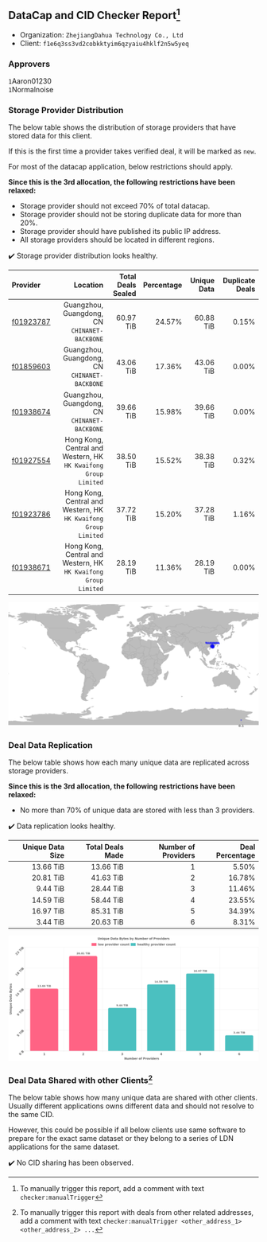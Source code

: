 ## DataCap and CID Checker Report[^1]
 - Organization: `ZhejiangDahua Technology Co., Ltd`
 - Client: `f1e6q3ss3vd2cobkktyim6qzyaiu4hklf2n5w5yeq`
### Approvers
`1`Aaron01230<br/>`1`Normalnoise

### Storage Provider Distribution
The below table shows the distribution of storage providers that have stored data for this client.

If this is the first time a provider takes verified deal, it will be marked as `new`.

For most of the datacap application, below restrictions should apply.

**Since this is the 3rd allocation, the following restrictions have been relaxed:**
 - Storage provider should not exceed 70% of total datacap.
 - Storage provider should not be storing duplicate data for more than 20%.
 - Storage provider should have published its public IP address.
 - All storage providers should be located in different regions.

✔️ Storage provider distribution looks healthy.

| Provider                                              |                                                           Location | Total Deals Sealed | Percentage | Unique Data | Duplicate Deals |
| :---------------------------------------------------- | -----------------------------------------------------------------: | -----------------: | ---------: | ----------: | --------------: |
| [f01923787](https://filfox.info/en/address/f01923787) |                   Guangzhou, Guangdong, CN<br/>`CHINANET-BACKBONE` |          60.97 TiB |     24.57% |   60.88 TiB |           0.15% |
| [f01859603](https://filfox.info/en/address/f01859603) |                   Guangzhou, Guangdong, CN<br/>`CHINANET-BACKBONE` |          43.06 TiB |     17.36% |   43.06 TiB |           0.00% |
| [f01938674](https://filfox.info/en/address/f01938674) |                   Guangzhou, Guangdong, CN<br/>`CHINANET-BACKBONE` |          39.66 TiB |     15.98% |   39.66 TiB |           0.00% |
| [f01927554](https://filfox.info/en/address/f01927554) | Hong Kong, Central and Western, HK<br/>`HK Kwaifong Group Limited` |          38.50 TiB |     15.52% |   38.38 TiB |           0.32% |
| [f01923786](https://filfox.info/en/address/f01923786) | Hong Kong, Central and Western, HK<br/>`HK Kwaifong Group Limited` |          37.72 TiB |     15.20% |   37.28 TiB |           1.16% |
| [f01938671](https://filfox.info/en/address/f01938671) | Hong Kong, Central and Western, HK<br/>`HK Kwaifong Group Limited` |          28.19 TiB |     11.36% |   28.19 TiB |           0.00% |

<img src="https://raw.githubusercontent.com/data-preservation-programs/filplus-checker-assets/main/filecoin-project/filecoin-plus-large-datasets/issues/1975/1686724420980.png"/>

### Deal Data Replication
The below table shows how each many unique data are replicated across storage providers.


**Since this is the 3rd allocation, the following restrictions have been relaxed:**
- No more than 70% of unique data are stored with less than 3 providers.

✔️ Data replication looks healthy.

| Unique Data Size | Total Deals Made | Number of Providers | Deal Percentage |
| ---------------: | ---------------: | ------------------: | --------------: |
|        13.66 TiB |        13.66 TiB |                   1 |           5.50% |
|        20.81 TiB |        41.63 TiB |                   2 |          16.78% |
|         9.44 TiB |        28.44 TiB |                   3 |          11.46% |
|        14.59 TiB |        58.44 TiB |                   4 |          23.55% |
|        16.97 TiB |        85.31 TiB |                   5 |          34.39% |
|         3.44 TiB |        20.63 TiB |                   6 |           8.31% |

<img src="https://raw.githubusercontent.com/data-preservation-programs/filplus-checker-assets/main/filecoin-project/filecoin-plus-large-datasets/issues/1975/1686724421988.png"/>

### Deal Data Shared with other Clients[^3]
The below table shows how many unique data are shared with other clients.
Usually different applications owns different data and should not resolve to the same CID.

However, this could be possible if all below clients use same software to prepare for the exact same dataset or they belong to a series of LDN applications for the same dataset.

✔️ No CID sharing has been observed.

[^1]: To manually trigger this report, add a comment with text `checker:manualTrigger`

[^2]: Deals from those addresses are combined into this report as they are specified with `checker:manualTrigger`

[^3]: To manually trigger this report with deals from other related addresses, add a comment with text `checker:manualTrigger <other_address_1> <other_address_2> ...`
